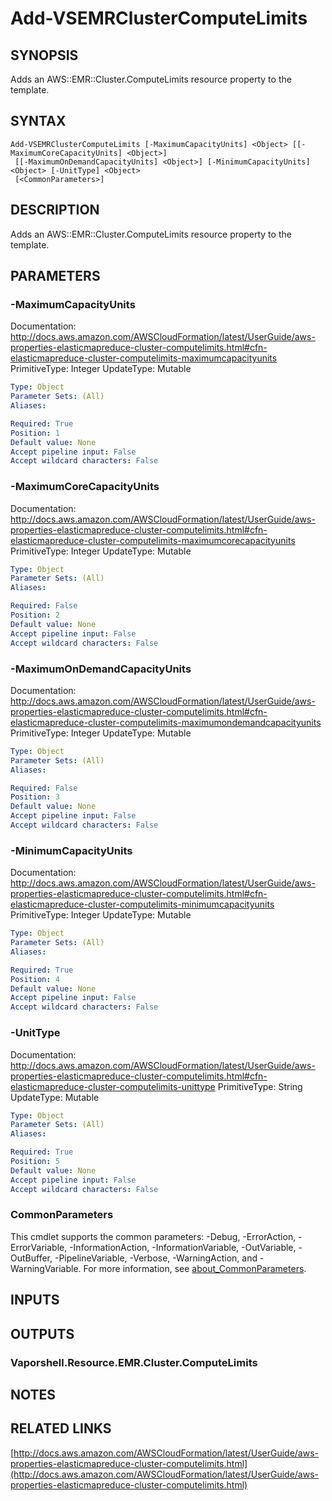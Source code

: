 # Add-VSEMRClusterComputeLimits

## SYNOPSIS
Adds an AWS::EMR::Cluster.ComputeLimits resource property to the template.

## SYNTAX

```
Add-VSEMRClusterComputeLimits [-MaximumCapacityUnits] <Object> [[-MaximumCoreCapacityUnits] <Object>]
 [[-MaximumOnDemandCapacityUnits] <Object>] [-MinimumCapacityUnits] <Object> [-UnitType] <Object>
 [<CommonParameters>]
```

## DESCRIPTION
Adds an AWS::EMR::Cluster.ComputeLimits resource property to the template.

## PARAMETERS

### -MaximumCapacityUnits
Documentation: http://docs.aws.amazon.com/AWSCloudFormation/latest/UserGuide/aws-properties-elasticmapreduce-cluster-computelimits.html#cfn-elasticmapreduce-cluster-computelimits-maximumcapacityunits
PrimitiveType: Integer
UpdateType: Mutable

```yaml
Type: Object
Parameter Sets: (All)
Aliases:

Required: True
Position: 1
Default value: None
Accept pipeline input: False
Accept wildcard characters: False
```

### -MaximumCoreCapacityUnits
Documentation: http://docs.aws.amazon.com/AWSCloudFormation/latest/UserGuide/aws-properties-elasticmapreduce-cluster-computelimits.html#cfn-elasticmapreduce-cluster-computelimits-maximumcorecapacityunits
PrimitiveType: Integer
UpdateType: Mutable

```yaml
Type: Object
Parameter Sets: (All)
Aliases:

Required: False
Position: 2
Default value: None
Accept pipeline input: False
Accept wildcard characters: False
```

### -MaximumOnDemandCapacityUnits
Documentation: http://docs.aws.amazon.com/AWSCloudFormation/latest/UserGuide/aws-properties-elasticmapreduce-cluster-computelimits.html#cfn-elasticmapreduce-cluster-computelimits-maximumondemandcapacityunits
PrimitiveType: Integer
UpdateType: Mutable

```yaml
Type: Object
Parameter Sets: (All)
Aliases:

Required: False
Position: 3
Default value: None
Accept pipeline input: False
Accept wildcard characters: False
```

### -MinimumCapacityUnits
Documentation: http://docs.aws.amazon.com/AWSCloudFormation/latest/UserGuide/aws-properties-elasticmapreduce-cluster-computelimits.html#cfn-elasticmapreduce-cluster-computelimits-minimumcapacityunits
PrimitiveType: Integer
UpdateType: Mutable

```yaml
Type: Object
Parameter Sets: (All)
Aliases:

Required: True
Position: 4
Default value: None
Accept pipeline input: False
Accept wildcard characters: False
```

### -UnitType
Documentation: http://docs.aws.amazon.com/AWSCloudFormation/latest/UserGuide/aws-properties-elasticmapreduce-cluster-computelimits.html#cfn-elasticmapreduce-cluster-computelimits-unittype
PrimitiveType: String
UpdateType: Mutable

```yaml
Type: Object
Parameter Sets: (All)
Aliases:

Required: True
Position: 5
Default value: None
Accept pipeline input: False
Accept wildcard characters: False
```

### CommonParameters
This cmdlet supports the common parameters: -Debug, -ErrorAction, -ErrorVariable, -InformationAction, -InformationVariable, -OutVariable, -OutBuffer, -PipelineVariable, -Verbose, -WarningAction, and -WarningVariable. For more information, see [about_CommonParameters](http://go.microsoft.com/fwlink/?LinkID=113216).

## INPUTS

## OUTPUTS

### Vaporshell.Resource.EMR.Cluster.ComputeLimits
## NOTES

## RELATED LINKS

[http://docs.aws.amazon.com/AWSCloudFormation/latest/UserGuide/aws-properties-elasticmapreduce-cluster-computelimits.html](http://docs.aws.amazon.com/AWSCloudFormation/latest/UserGuide/aws-properties-elasticmapreduce-cluster-computelimits.html)

